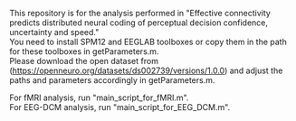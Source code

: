 This repository is for the analysis performed in "Effective connectivity predicts distributed neural coding of perceptual decision confidence, uncertainty and speed."  
You need to install SPM12 and EEGLAB toolboxes or copy them in the path for these toolboxes in getParameters.m.  
Please download the open dataset from (https://openneuro.org/datasets/ds002739/versions/1.0.0) and adjust the paths and parameters accordingly in getParameters.m.  

For fMRI analysis, run "main_script_for_fMRI.m".  
For EEG-DCM analysis, run "main_script_for_EEG_DCM.m".
